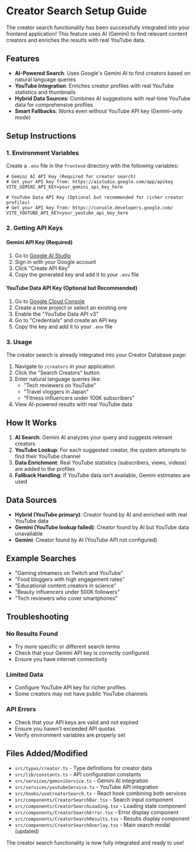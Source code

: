 # Creator Search Setup Guide

The creator search functionality has been successfully integrated into your frontend application! This feature uses AI (Gemini) to find relevant content creators and enriches the results with real YouTube data.

## Features

- **AI-Powered Search**: Uses Google's Gemini AI to find creators based on natural language queries
- **YouTube Integration**: Enriches creator profiles with real YouTube statistics and thumbnails
- **Hybrid Data Sources**: Combines AI suggestions with real-time YouTube data for comprehensive profiles
- **Smart Fallbacks**: Works even without YouTube API key (Gemini-only mode)

## Setup Instructions

### 1. Environment Variables

Create a `.env` file in the `frontend` directory with the following variables:

```env
# Gemini AI API Key (Required for creator search)
# Get your API key from: https://aistudio.google.com/app/apikey
VITE_GEMINI_API_KEY=your_gemini_api_key_here

# YouTube Data API Key (Optional but recommended for richer creator profiles)
# Get your API key from: https://console.developers.google.com/
VITE_YOUTUBE_API_KEY=your_youtube_api_key_here
```

### 2. Getting API Keys

#### Gemini API Key (Required)
1. Go to [Google AI Studio](https://aistudio.google.com/app/apikey)
2. Sign in with your Google account
3. Click "Create API Key"
4. Copy the generated key and add it to your `.env` file

#### YouTube Data API Key (Optional but Recommended)
1. Go to [Google Cloud Console](https://console.developers.google.com/)
2. Create a new project or select an existing one
3. Enable the "YouTube Data API v3"
4. Go to "Credentials" and create an API key
5. Copy the key and add it to your `.env` file

### 3. Usage

The creator search is already integrated into your Creator Database page:

1. Navigate to `/creators` in your application
2. Click the "Search Creators" button
3. Enter natural language queries like:
   - "Tech reviewers on YouTube"
   - "Travel vloggers in Japan"
   - "Fitness influencers under 100K subscribers"
4. View AI-powered results with real YouTube data

## How It Works

1. **AI Search**: Gemini AI analyzes your query and suggests relevant creators
2. **YouTube Lookup**: For each suggested creator, the system attempts to find their YouTube channel
3. **Data Enrichment**: Real YouTube statistics (subscribers, views, videos) are added to the profiles
4. **Fallback Handling**: If YouTube data isn't available, Gemini estimates are used

## Data Sources

- **Hybrid (YouTube primary)**: Creator found by AI and enriched with real YouTube data
- **Gemini (YouTube lookup failed)**: Creator found by AI but YouTube data unavailable
- **Gemini**: Creator found by AI (YouTube API not configured)

## Example Searches

- "Gaming streamers on Twitch and YouTube"
- "Food bloggers with high engagement rates"
- "Educational content creators in science"
- "Beauty influencers under 500K followers"
- "Tech reviewers who cover smartphones"

## Troubleshooting

### No Results Found
- Try more specific or different search terms
- Check that your Gemini API key is correctly configured
- Ensure you have internet connectivity

### Limited Data
- Configure YouTube API key for richer profiles
- Some creators may not have public YouTube channels

### API Errors
- Check that your API keys are valid and not expired
- Ensure you haven't exceeded API quotas
- Verify environment variables are properly set

## Files Added/Modified

- `src/types/creator.ts` - Type definitions for creator data
- `src/lib/constants.ts` - API configuration constants
- `src/services/geminiService.ts` - Gemini AI integration
- `src/services/youtubeService.ts` - YouTube API integration
- `src/hooks/useCreatorSearch.ts` - React hook combining both services
- `src/components/CreatorSearchBar.tsx` - Search input component
- `src/components/CreatorSearchLoading.tsx` - Loading state component
- `src/components/CreatorSearchError.tsx` - Error display component
- `src/components/CreatorSearchResults.tsx` - Results display component
- `src/components/CreatorSearchOverlay.tsx` - Main search modal (updated)

The creator search functionality is now fully integrated and ready to use! 